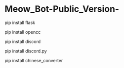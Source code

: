 # Meow_Bot-Public_Version-

pip install flask

pip install opencc

pip install discord

pip install discord.py

pip install chinese_converter
